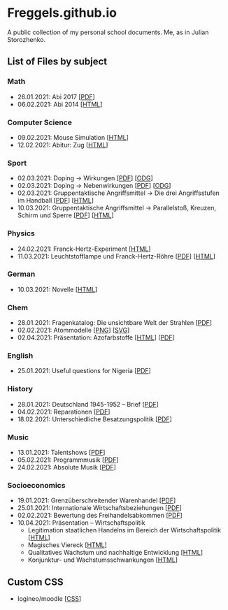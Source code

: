 # Freggels.github.io

A public collection of my personal school documents.
Me, as in Julian Storozhenko.

## List of Files by subject

### Math

- 26.01.2021: Abi 2017 \[[PDF](./school/math/20210126/doc.pdf)]
- 06.02.2021: Abi 2014 \[[HTML](./school/math/20210206/doc.html)]

### Computer Science

- 09.02.2021: Mouse Simulation \[[HTML](./school/cs/20210209/doc.html)\]
- 12.02.2021: Abitur: Zug \[[HTML](./school/cs/20210212/doc.html)\]

### Sport

- 02.03.2021: Doping -> Wirkungen \[[PDF](./school/sport/20210302/doping/file.pdf)] \[[ODG](./school/sport/20210302/doping/file.odg)]
- 02.03.2021: Doping -> Nebenwirkungen \[[PDF](./school/sport/20210302/doping/file2.pdf)] \[[ODG](./school/sport/20210302/doping/file2.odg)]
- 02.03.2021: Gruppentaktische Angriffsmittel -> Die drei Angriffsstufen im Handball \[[PDF](./school/sport/20210302/gruppentaktik/file.pdf)] \[[HTML](./school/sport/20210302/gruppentaktik/file.html)]
- 10.03.2021: Gruppentaktische Angriffsmittel -> Parallelstoß, Kreuzen, Schirm und Sperre \[[PDF](./school/sport/20210310/file.pdf)] \[[HTML](./school/sport/20210310/file.html)]

### Physics

- 24.02.2021: Franck-Hertz-Experiment \[[HTML](./school/physics/20210224/doc.html)]
- 11.03.2021: Leuchtstofflampe und Franck-Hertz-Röhre \[[PDF](./school/physics/20210311/file.pdf)] \[[HTML](./school/physics/20210311/file.html)]

### German

- 10.03.2021: Novelle \[[HTML](./school/german/20210310/file.html)]

### Chem

- 28.01.2021: Fragenkatalog: Die unsichtbare Welt der Strahlen \[[PDF](./school/chem/20210128/doc.pdf)]
- 02.02.2021: Atommodelle \[[PNG](./school/chem/20210202/pic.png)] \[[SVG](./school/chem/20210202/pic.svg)]
- 02.04.2021: Präsentation: Azofarbstoffe \[[HTML](./school/chem/20210402/file.html)] \[[PDF](./school/chem/20210402/file.pdf)]

### English

- 25.01.2021: Useful questions for Nigeria \[[PDF](./school/english/20210125/doc.pdf)]

### History

- 28.01.2021: Deutschland 1945-1952 – Brief \[[PDF](./school/history/20210128/doc.pdf)]
- 04.02.2021: Reparationen \[[PDF](./school/history/20210204/doc.pdf)]
- 18.02.2021: Unterschiedliche Besatzungspolitik \[[PDF](./school/history/20210218/doc.pdf)]

### Music

- 13.01.2021: Talentshows \[[PDF](./school/music/20210113/doc.pdf)]
- 05.02.2021: Programmmusik \[[PDF](./school/music/20210205/doc.pdf)]
- 24.02.2021: Absolute Musik \[[PDF](./school/music/20210224/doc.pdf)]

### Socioeconomics

- 19.01.2021: Grenzüberschreitender Warenhandel \[[PDF](./school/social/20210119/doc.pdf)]
- 25.01.2021: Internationale Wirtschaftsbeziehungen \[[PDF](./school/social/20210125/doc.pdf)]
- 02.02.2021: Bewertung des Freihandelsabkommen \[[PDF](./school/social/20210202/doc.pdf)]
- 10.04.2021: Präsentation – Wirtschaftspolitik
  - Legitimation staatlichen Handelns im Bereich der Wirtschaftspolitik \[[HTML](./school/social/20210410/presentation/file1.html)]
  - Magisches Viereck \[[HTML](./school/social/20210410/presentation/file1.html)]
  - Qualitatives Wachstum und nachhaltige Entwicklung \[[HTML](./school/social/20210410/presentation/file1.html)]
  - Konjunktur- und Wachstumsschwankungen \[[HTML](./school/social/20210410/presentation/file1.html)]

## Custom CSS

- logineo/moodle \[[CSS](./other/css/logineo.css)]
